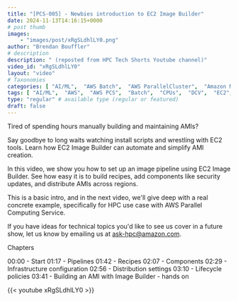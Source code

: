 ```yaml
---
title: "[PCS-005] - Newbies introduction to EC2 Image Builder"
date: 2024-11-13T14:16:15+0000
# post thumb
images:
    - "images/post/xRgSLdhlLY0.png"
author: "Brendan Bouffler"
# description
description: " (reposted from HPC Tech Shorts Youtube channel)"
video_id: "xRgSLdhlLY0"
layout: "video"
# Taxonomies
categories: [ "AI/ML",  "AWS Batch",  "AWS ParallelCluster",  "Amazon NICE DCV",  "Elastic Fabric Adapter",  "Life Sciences", ]
tags: [ "AI/ML",  "AWS",  "AWS PCS",  "Batch",  "CPUs",  "DCV",  "EC2",  "EC2 image builder",  "EFA",  "GPUs",  "HPC",  "High Performance Computing",  "Lustre",  "MPI",  "NCCL",  "PCS",  "Parallel Computing Service",  "ParallelCluster",  "Schedulers",  "Storage",  "autoscaling",  "aws batch",  "bioinformatics",  "cloud computing",  "elastic",  "elastic fabric adapter",  "hpc instances",  "infiniband",  "job scheduling",  "scientific computing",  "supercomputing",  "technical computing",  "tightly-coupled",  "virtualization",  "vizualization",  "techshorts", ]
type: "regular" # available type (regular or featured)
draft: false
---
```


Tired of spending hours manually building and maintaining AMIs?

Say goodbye to long waits watching install scripts and wrestling with EC2 tools. Learn how EC2 Image Builder can automate and simplify AMI creation.

In this video, we show you how to set up an image pipeline using EC2 Image Builder. See how easy it is to build recipes, add components like security updates, and distribute AMIs across regions.

This is a basic intro, and in the next video, we'll give deep with a real concrete example, specifically for HPC use case with AWS Parallel Computing Service.

If you have ideas for technical topics you'd like to see us cover in a future show, let us know by emailing us at ask-hpc@amazon.com.

Chapters

00:00 - Start
01:17 - Pipelines
01:42 - Recipes
02:07 - Components
02:29 - Infrastructure configuration
02:56 - Distribution settings
03:10 - Lifecycle policies
03:41 - Building an AMI with Image Builder - hands on

{{< youtube xRgSLdhlLY0 >}}
